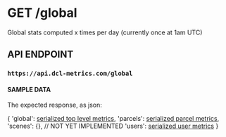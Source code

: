 # GET /global

Global stats computed x times per day (currently once at 1am UTC)

## API ENDPOINT

### `https://api.dcl-metrics.com/global`

#### SAMPLE DATA

The expected response, as json:

{
  'global': [serialized top level metrics](../spec/fixtures/expectations/serializers/global_daily_stats.json),
  'parcels': [serialized parcel metrics](../spec/fixtures/expectations/serializers/global_parcels.json),
  'scenes': {}, // NOT YET IMPLEMENTED
  'users': [serialized user metrics](../spec/fixtures/expectations/serializers/global_users.json)
}
